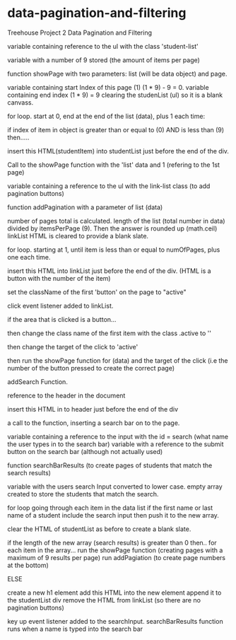# data-pagination-and-filtering
 Treehouse Project 2 Data Pagination and Filtering










variable containing reference to the ul with the class 'student-list'

variable with a number of 9 stored (the amount of items per page)

function showPage with two parameters: list (will be data object) and page.

variable containing start Index of this page (1) (1 * 9) - 9 = 0.
variable containing end index (1 * 9) = 9
clearing the studenList (ul) so it is a blank canvass.

for loop. start at 0, end at the end of the list (data), plus 1 each time:

if index of item in object is greater than or equal to (0) AND is less than (9) then.....





insert this HTML(studentItem) into studentList just before the end of the div.
















Call to the showPage function with the 'list' data and 1 (refering to the 1st page)













variable containing a reference to the ul with the link-list class (to add pagination buttons)

function addPagination with a parameter of list (data)

number of pages total is calculated. length of the list (total number in data) divided by itemsPerPage (9). Then the answer is rounded up (math.ceil)
linkList HTML is cleared to provide a blank slate.

for loop. starting at 1, until item is less than or equal to numOfPages, plus one each time.

insert this HTML into linkList just before the end of the div. (HTML is a button with the number of the item)






set the className of the first 'button' on the page to "active"

click event listener added to linkList.

if the area that is clicked is a button...

then change the class name of the first item with the class .active to ''

then change the target of the click to 'active'

then run the showPage function for (data) and the target of the click (i.e the number of the button pressed to create the correct page)















addSearch Function.

reference to the header in the document

insert this HTML in to header just before the end of the div









a call to the function, inserting a search bar on to the page.











variable containing a reference to the input with the id = search (what name the user types in to the search bar)
variable with a reference to the submit button on the search bar (although not actually used)


function searchBarResults (to create pages of students that match the search results)

variable with the users search Input converted to lower case.
empty array created to store the students that match the search.

for loop going through each item in the data list 
if the first name or last name of a student include the search input then push it to the new array.






clear the HTML of  studentList as before to create a blank slate.

if the length of the new array (search results) is greater than 0 then..
for each item in the array...
run the showPage function (creating pages with a maximum of 9 results per page)
run addPagiation (to create page numbers at the bottom)

ELSE

create a new h1 element
add this HTML into the new element
append it to the studentList div
remove the HTML from linkList (so there are no pagination buttons)






key up event listener added to the searchInput. searchBarResults function runs when a name is typed into the search bar